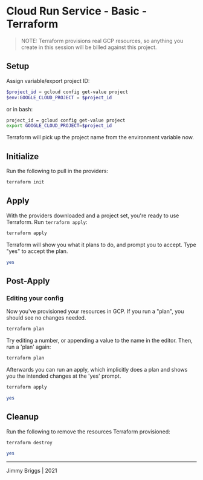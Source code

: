 # Cloud Run Service - Basic - Terraform

> NOTE: Terraform provisions real GCP resources, so anything you create in this session will be billed against this project.

## Setup

Assign variable/export project ID:

```powershell
$project_id = gcloud config get-value project
$env:GOOGLE_CLOUD_PROJECT = $project_id
```

or in bash:

```bash
project_id = gcloud config get-value project
export GOOGLE_CLOUD_PROJECT=$project_id
```

Terraform will pick up the project name from the environment variable now.

## Initialize

Run the following to pull in the providers:

```bash
terraform init
```

## Apply

With the providers downloaded and a project set, you're ready to use Terraform. Run `terraform apply`:

```bash
terraform apply
```

Terraform will show you what it plans to do, and prompt you to accept. Type "yes" to accept the plan.

```bash
yes
```

## Post-Apply

### Editing your config

Now you've provisioned your resources in GCP. If you run a "plan", you should see no changes needed.

```bash
terraform plan
```

Try editing a number, or appending a value to the name in the editor. Then, run a 'plan' again:

```bash
terraform plan
```

Afterwards you can run an apply, which implicitly does a plan and shows you the intended changes
at the 'yes' prompt.

```bash
terraform apply
```

```bash
yes
```

## Cleanup

Run the following to remove the resources Terraform provisioned:

```bash
terraform destroy
```

```bash
yes
```

***

Jimmy Briggs | 2021
